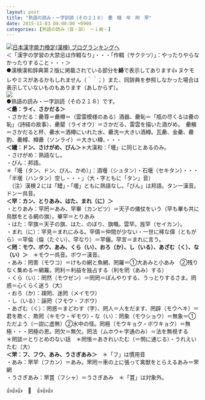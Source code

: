 ```yaml
---
layout: post
title: "熟語の読み・一字訓読（その２１８）　罍　罎　罕　罔　罘"
date: 2015-11-03 00:00:00 +0900
categories: [熟語の読み（音・訓）　ー１級－]
---
```


[![](/syuusyuu9701/assets/images/熟語の読み・一字訓読（その２１８）-罍-罎-罕-罔-罘-br_c_3028_1.gif)](http://blog.with2.net/link.php?1659096:3028 "日本漢字能力検定(漢検) ブログランキングへ")[日本漢字能力検定(漢検) ブログランキングへ](http://blog.with2.net/link.php?1659096:3028)  
＜「漢字の学習の大禁忌は作輟なり」・・・「作輟（サクテツ）」：やったりやらなかったりすること・・・＞  
●漢検漢和辞典第２版に掲載されている部分を**絳**で表示してあります👍 ヌケモレやミスがあるかもしれません（＾＾；）また、同辞典を参照しなかった場合は表示していないものもあります（あしからず）。  
![](/syuusyuu9701/assets/images/熟語の読み・一字訓読（その２１８）-罍-罎-罕-罔-罘-ea857445f4b63a6b15cb067fef8af4e6.jpg)  
●熟語の読み・一字訓読（その２１８）です。  
**＜罍：ライ、さかだる＞**  
・さかだる：罍尊＝罍樽＝（雲雷模様のある）酒器、罍恥＝「瓶の尽くるは罍の恥」（詩経の故事）、罍罌（ライオウ）＝さかだる、雷雲を描いた酒がめ。　罍觴＝さかだると杯、罍水＝酒樽にいれた水、罍洗＝大きい酒樽。瓦罍、金罍、罍酌、罍樽、樽罍（ソンライ）＝大きい樽、・・・  
**＜罎：ドン、さけがめ、びん＞**＊大漢和：「壜」に同じとあるのみ。  
・さけがめ：熟語なし。  
・びん：邦語。  
＊「壜（タン、ドン、びん、かめ）」：酒壜（シュタン）・石壜（セキタン）・・・「半壜（ハンタン）空し・・・」（大・字ともに「タン」音）  
　（注）漢検２には「罎」・「壜」ともに熟語なし。「びん」は邦語。タンー漢音。ドンー呉音。  
**＜罕：カン、とりあみ、はた、まれ（に）＞**  
・とりあみ：罕罔＝あみ、罕畢（カンピツ）＝天子の儀仗をいう（罕も畢も共に鳥獣をとる網の旗）。畢罕＝とりあみ  
・はた：罕旗＝天子の旗、はた、のぼり、旗幟。雲罕。旌罕（セイカン）。  
・まれ（に）：罕見＝まれにみる。罕儔＝仲間が少ない・一世に稀な儔（ともがら）＝罕倫（倫（たぐい）、罕なり）＝罕儷。罕言＝まれに言う。  
**＜罔：モウ、ボウ、あみ、くら（い）、おろ（か）、し（いる）、あざむ（く）、な（い）＞**　＊モウー呉音。ボウー漢音。  
・あみ：罔罟（モウコ）＝けもの網と魚網、罔羅＝①大あみと小あみ　②残りなく集める＝網羅。罔利＝利益を独占する（利を罔（あみ）する）  
・くら（い）：罔然（モウゼン）＝罔罔＝ぼんやりする、うっとりするさま。罔惑＝心くらく迷う（大）  
・おろ（か）：疎罔、迷罔（メイモウ）  
・し（いる）：誣罔（フモウ・フボウ）  
・あざむ（く）：罔惑＝まどわす（字）、罔人＝人をだます、罔辟（モウヘキ）＝君を欺く、欺罔（キモウ・ギモウ）・な（い）：罔象（モウショウ）＝無象＝①ただよう（一説に虚無）②水中の怪。罔極（モウキョク・ボウキョク）＝無極・・・罔極の恩。罔欠＝無欠。罔法（ムホウ←字通のみ）＝法を無視する  
＊罔談＝とりとめのない話　＊罔悵＝あきれいたむ（＝惘に通じる）・うれえいたむ（大）  
**＜罘：フ、フウ、あみ、うさぎあみ＞**　＊「フ」は慣用音  
・あみ：罘罕（フカン）＝あみ。罘罔＝車の上に張って禽獣をとらえるあみ＝罘網  
・うさぎあみ：罘罝（フシャ）＝うさぎあみ　＊「罝」は対象外。　  
  
👍👍👍　🐑　👍👍👍  